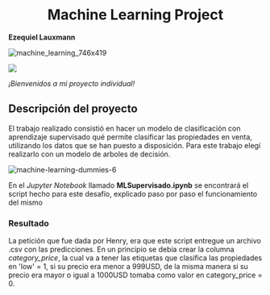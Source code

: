 <h1 align="center"> Machine Learning Project </h1>

**Ezequiel Lauxmann**

![machine_learning_746x419](https://user-images.githubusercontent.com/112731825/214741247-4383781f-6c31-4dfd-9f87-dbac89569549.jpg)

 <p align="left">
   <img src="https://img.shields.io/badge/STATUS-FINALIZADO-green">
   </p>
   
*¡Bienvenidos a mi proyecto individual!* 
  
 ## Descripción del proyecto
  
El trabajo realizado consistió en hacer un modelo de clasificación con aprendizaje supervisado qué permite clasificar las propiedades en venta, utilizando los datos que se han puesto a disposición.
Para este trabajo elegí realizarlo con un modelo de arboles de decisión.

![machine-learning-dummies-6](https://user-images.githubusercontent.com/112731825/214742317-ec4b2d6d-436c-4e85-909a-bfa178d2501c.png)

En el *Jupyter Notebook* llamado **MLSupervisado.ipynb** se encontrará el script hecho para este desafío, explicado paso por paso el funcionamiento del mismo

### Resultado

La petición que fue dada por Henry, era que este script entregue un archivo .csv con las predicciones.
En un principio se debía crear la columna *category_price*, la cual va a tener las etiquetas que clasifica las propiedades en 'low' = 1, si su precio era menor a 999USD, de la misma manera si su precio era mayor o igual a 1000USD tomaba como valor en category_price = 0.
